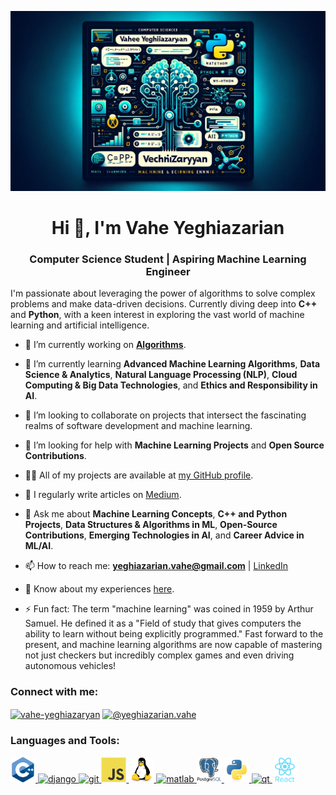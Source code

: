 ![Cover image](https://github.com/YeghiazarianVahe/YeghiazarianVahe/blob/main/background.jpg)

<h1 align="center">Hi 👋, I'm Vahe Yeghiazarian</h1>
<h3 align="center">Computer Science Student | Aspiring Machine Learning Engineer</h3>

I'm passionate about leveraging the power of algorithms to solve complex problems and make data-driven decisions. Currently diving deep into **C++** and **Python**, with a keen interest in exploring the vast world of machine learning and artificial intelligence.

- 🔭 I’m currently working on **[Algorithms](https://github.com/YeghiazarianVahe/Algorithms)**.

- 🌱 I’m currently learning **Advanced Machine Learning Algorithms**, **Data Science & Analytics**, **Natural Language Processing (NLP)**, **Cloud Computing & Big Data Technologies**, and **Ethics and Responsibility in AI**.

- 👯 I’m looking to collaborate on projects that intersect the fascinating realms of software development and machine learning.

- 🤝 I’m looking for help with **Machine Learning Projects** and **Open Source Contributions**.

- 👨‍💻 All of my projects are available at [my GitHub profile](https://github.com/YeghiazarianVahe).

- 📝 I regularly write articles on [Medium](https://medium.com/@yeghiazarian.vahe).

- 💬 Ask me about **Machine Learning Concepts**, **C++ and Python Projects**, **Data Structures & Algorithms in ML**, **Open-Source Contributions**, **Emerging Technologies in AI**, and **Career Advice in ML/AI**.

- 📫 How to reach me: **yeghiazarian.vahe@gmail.com** | [LinkedIn](https://linkedin.com/in/vahe-yeghiazaryan)

- 📄 Know about my experiences [here](https://drive.google.com/file/d/1aRZByrBlbMle_hQIIzS1KnzU3cGhRSmC/view?usp=sharing).

- ⚡ Fun fact: The term "machine learning" was coined in 1959 by Arthur Samuel. He defined it as a "Field of study that gives computers the ability to learn without being explicitly programmed." Fast forward to the present, and machine learning algorithms are now capable of mastering not just checkers but incredibly complex games and even driving autonomous vehicles!

### Connect with me:
<p align="left">
<a href="https://linkedin.com/in/vahe-yeghiazaryan" target="blank"><img align="center" src="https://raw.githubusercontent.com/rahuldkjain/github-profile-readme-generator/master/src/images/icons/Social/linked-in-alt.svg" alt="vahe-yeghiazaryan" height="30" width="40" /></a>
<a href="https://medium.com/@yeghiazarian.vahe" target="blank"><img align="center" src="https://raw.githubusercontent.com/rahuldkjain/github-profile-readme-generator/master/src/images/icons/Social/medium.svg" alt="@yeghiazarian.vahe" height="30" width="40" /></a>
</p>

### Languages and Tools:
<p align="left"> 
<!-- Icons for languages and tools -->
<a href="https://www.w3schools.com/cpp/" target="_blank" rel="noreferrer"> <img src="https://raw.githubusercontent.com/devicons/devicon/master/icons/cplusplus/cplusplus-original.svg" alt="cplusplus" width="40" height="40"/> </a> <a href="https://www.djangoproject.com/" target="_blank" rel="noreferrer"> <img src="https://cdn.worldvectorlogo.com/logos/django.svg" alt="django" width="40" height="40"/> </a> <a href="https://git-scm.com/" target="_blank" rel="noreferrer"> <img src="https://www.vectorlogo.zone/logos/git-scm/git-scm-icon.svg" alt="git" width="40" height="40"/> </a> <a href="https://developer.mozilla.org/en-US/docs/Web/JavaScript" target="_blank" rel="noreferrer"> <img src="https://raw.githubusercontent.com/devicons/devicon/master/icons/javascript/javascript-original.svg" alt="javascript" width="40" height="40"/> </a> <a href="https://www.linux.org/" target="_blank" rel="noreferrer"> <img src="https://raw.githubusercontent.com/devicons/devicon/master/icons/linux/linux-original.svg" alt="linux" width="40" height="40"/> </a> <a href="https://www.mathworks.com/" target="_blank" rel="noreferrer"> <img src="https://upload.wikimedia.org/wikipedia/commons/2/21/Matlab_Logo.png" alt="matlab" width="40" height="40"/> </a> <a href="https://www.postgresql.org" target="_blank" rel="noreferrer"> <img src="https://raw.githubusercontent.com/devicons/devicon/master/icons/postgresql/postgresql-original-wordmark.svg" alt="postgresql" width="40" height="40"/> </a> <a href="https://www.python.org" target="_blank" rel="noreferrer"> <img src="https://raw.githubusercontent.com/devicons/devicon/master/icons/python/python-original.svg" alt="python" width="40" height="40"/> </a> <a href="https://www.qt.io/" target="_blank" rel="noreferrer"> <img src="https://upload.wikimedia.org/wikipedia/commons/0/0b/Qt_logo_2016.svg" alt="qt" width="40" height="40"/> </a> <a href="https://reactjs.org/" target="_blank" rel="noreferrer"> <img src="https://raw.githubusercontent.com/devicons/devicon/master/icons/react/react-original-wordmark.svg" alt="react" width="40" height="40"/> </a> </p>

</p>
